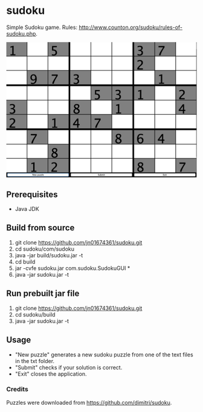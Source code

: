 # sudoku

Simple Sudoku game. Rules: http://www.counton.org/sudoku/rules-of-sudoku.php. 

![alt text](https://raw.githubusercontent.com/jn01674361/sudoku/master/board.png)

## Prerequisites
- Java JDK

## Build from source

1. git clone https://github.com/jn01674361/sudoku.git
2. cd sudoku/com/sudoku
3. java -jar build/sudoku.jar -t
4. cd build
5. jar -cvfe sudoku.jar com.sudoku.SudokuGUI *
6. java -jar sudoku.jar -t

## Run prebuilt jar file

1. git clone https://github.com/jn01674361/sudoku.git
2. cd sudoku/build
3. java -jar sudoku.jar -t

## Usage
- "New puzzle" generates a new sudoku puzzle from one of the text files in the txt folder.
- "Submit" checks if your solution is correct.
- "Exit" closes the application.

### Credits
Puzzles were downloaded from https://github.com/dimitri/sudoku. 
